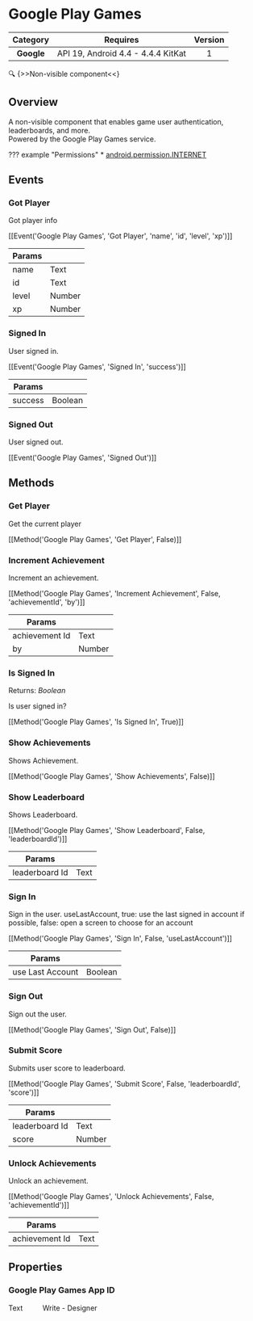 # Google Play Games

| Category | Requires | Version |
|:--------:|:-------:|:--------:|
|**Google**|<span class="chip chip-any">API 19, Android 4.4 - 4.4.4 KitKat</span>|<span class="chip chip-number">1</span>|

:mag: {>>Non-visible component<<}

## Overview

A non-visible component that enables game user authentication, leaderboards, and more.  
Powered by the Google Play Games service.

??? example "Permissions"
    * [android.permission.INTERNET](https://developer.android.com/reference/android/Manifest.permission.html#INTERNET)


## Events

### Got Player

Got player info

[[Event('Google Play Games', 'Got Player', 'name', 'id', 'level', 'xp')]]

| Params | []() |
|--------|------|
|name|<span class="chip chip-text">Text</span>|
|id|<span class="chip chip-text">Text</span>|
|level|<span class="chip chip-number">Number</span>|
|xp|<span class="chip chip-number">Number</span>|


### Signed In

User signed in.

[[Event('Google Play Games', 'Signed In', 'success')]]

| Params | []() |
|--------|------|
|success|<span class="chip chip-boolean">Boolean</span>|


### Signed Out

User signed out.

[[Event('Google Play Games', 'Signed Out')]]

## Methods

### Get Player

Get the current player

[[Method('Google Play Games', 'Get Player', False)]]

### Increment Achievement

Increment an achievement.

[[Method('Google Play Games', 'Increment Achievement', False, 'achievementId', 'by')]]

| Params | []() |
|--------|------|
|achievement Id|<span class="chip chip-text">Text</span>|
|by|<span class="chip chip-number">Number</span>|


### Is Signed In

<span class="chip chip-boolean">Returns: <i>Boolean</i></span> 

Is user signed in?

[[Method('Google Play Games', 'Is Signed In', True)]]

### Show Achievements

Shows Achievement.

[[Method('Google Play Games', 'Show Achievements', False)]]

### Show Leaderboard

Shows Leaderboard.

[[Method('Google Play Games', 'Show Leaderboard', False, 'leaderboardId')]]

| Params | []() |
|--------|------|
|leaderboard Id|<span class="chip chip-text">Text</span>|


### Sign In

Sign in the user. useLastAccount, true: use the last signed in account if possible, false: open a screen to choose for an account

[[Method('Google Play Games', 'Sign In', False, 'useLastAccount')]]

| Params | []() |
|--------|------|
|use Last Account|<span class="chip chip-boolean">Boolean</span>|


### Sign Out

Sign out the user.

[[Method('Google Play Games', 'Sign Out', False)]]

### Submit Score

Submits user score to leaderboard.

[[Method('Google Play Games', 'Submit Score', False, 'leaderboardId', 'score')]]

| Params | []() |
|--------|------|
|leaderboard Id|<span class="chip chip-text">Text</span>|
|score|<span class="chip chip-number">Number</span>|


### Unlock Achievements

Unlock an achievement.

[[Method('Google Play Games', 'Unlock Achievements', False, 'achievementId')]]

| Params | []() |
|--------|------|
|achievement Id|<span class="chip chip-text">Text</span>|


## Properties

### Google Play Games App ID

<span class="chip chip-text">Text</span>&nbsp;&nbsp;&nbsp;&nbsp;&nbsp;&nbsp;&nbsp;&nbsp;&nbsp;&nbsp;<span class="chip chip-rw">Write</span> - <span class="chip chip-bd">Designer</span> 
